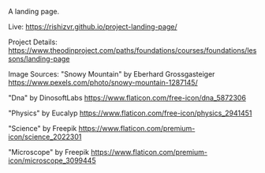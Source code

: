 A landing page.

Live: https://rishizvr.github.io/project-landing-page/

Project Details:
https://www.theodinproject.com/paths/foundations/courses/foundations/lessons/landing-page




Image Sources:
"Snowy Mountain" by Eberhard Grossgasteiger
https://www.pexels.com/photo/snowy-mountain-1287145/

"Dna" by DinosoftLabs
https://www.flaticon.com/free-icon/dna_5872306

"Physics" by Eucalyp
https://www.flaticon.com/free-icon/physics_2941451

"Science" by Freepik
https://www.flaticon.com/premium-icon/science_2022301

"Microscope" by Freepik
https://www.flaticon.com/premium-icon/microscope_3099445
